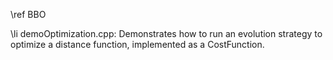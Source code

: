 \ref BBO

\li demoOptimization.cpp:  Demonstrates how to run an evolution strategy to optimize a distance function, implemented as a CostFunction.
